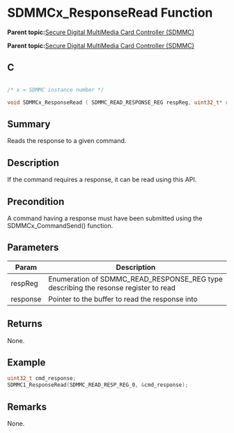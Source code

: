 # SDMMCx\_ResponseRead Function

**Parent topic:**[Secure Digital MultiMedia Card Controller \(SDMMC\)](GUID-670F0003-D51D-457F-BF15-845C30D30C12.md)

**Parent topic:**[Secure Digital MultiMedia Card Controller \(SDMMC\)](GUID-9384AD3C-4E33-479E-B7BB-005772421CB2.md)

## C

```c

/* x = SDMMC instance number */

void SDMMCx_ResponseRead ( SDMMC_READ_RESPONSE_REG respReg, uint32_t* response )
```

## Summary

Reads the response to a given command.

## Description

If the command requires a response, it can be read using this API.

## Precondition

A command having a response must have been submitted using the SDMMCx\_CommandSend\(\) function.

## Parameters

|Param|Description|
|-----|-----------|
|respReg|Enumeration of SDMMC\_READ\_RESPONSE\_REG type describing the resonse register to read|
|response|Pointer to the buffer to read the response into|

## Returns

None.

## Example

```c
uint32_t cmd_response;
SDMMC1_ResponseRead(SDMMC_READ_RESP_REG_0, &cmd_response);
```

## Remarks

None.

